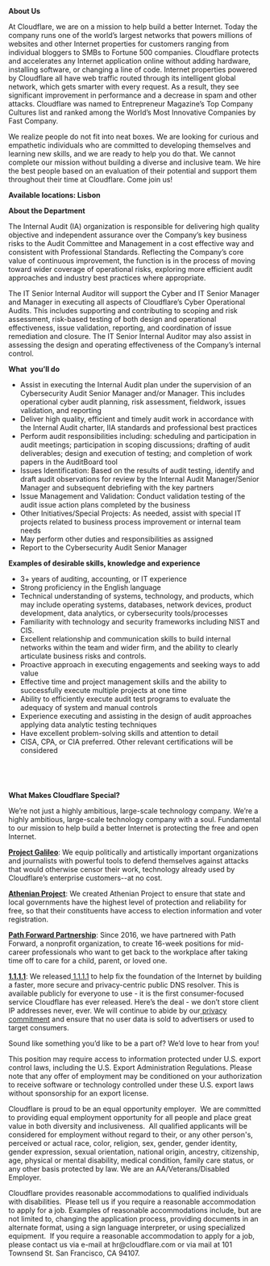 <div class="content-intro">
	<div><strong>About Us</strong></div>
	<div>
		<p>At Cloudflare, we are on a mission to help build a better Internet. Today the company runs one of the world’s largest networks that powers millions of websites and other Internet properties for customers ranging from individual bloggers to SMBs to Fortune 500 companies. Cloudflare protects and accelerates any Internet application online without adding hardware, installing software, or changing a line of code. Internet properties powered by Cloudflare all have web traffic routed through its intelligent global network, which gets smarter with every request. As a result, they see significant improvement in performance and a decrease in spam and other attacks. Cloudflare was named to Entrepreneur Magazine’s Top Company Cultures list and ranked among the World’s Most Innovative Companies by Fast Company.&nbsp;</p>
		<p><span style="font-weight: 400;">We realize people do not fit into neat boxes. We are looking for curious and empathetic individuals who are committed to developing themselves and learning new skills, and we are ready to help you do that. We cannot complete our mission without building a diverse and inclusive team. We hire the best people based on an evaluation of their potential and support them throughout their time at Cloudflare. Come join us!&nbsp;</span></p>
	</div>
</div>
<p><strong>Available locations: Lisbon </strong></p>
<p><strong>About the Department</strong></p>
<p>The Internal Audit (IA) organization is responsible for delivering high quality objective and independent assurance over the Company’s key business risks to the Audit Committee and Management in a cost effective way and consistent with Professional Standards. Reflecting the Company’s core value of continuous improvement, the function is in the process of moving toward wider coverage of operational risks, exploring more efficient audit approaches and industry best practices where appropriate.&nbsp;</p>
<p>The IT Senior Internal Auditor will support the Cyber and IT Senior Manager and Manager in executing all aspects of Cloudflare’s Cyber Operational Audits. This includes supporting and contributing to scoping and risk assessment, risk-based testing of both design and operational effectiveness, issue validation, reporting, and coordination of issue remediation and closure. The IT Senior Internal Auditor may also assist in assessing the design and operating effectiveness of the Company’s internal control.</p>
<p><strong>What&nbsp; you’ll do</strong></p>
<ul>
	<li>Assist in executing the Internal Audit plan under the supervision of an Cybersecurity Audit Senior Manager and/or Manager. This includes operational cyber audit planning, risk assessment, fieldwork, issues validation, and reporting</li>
	<li>Deliver high quality, efficient and timely audit work in accordance with the Internal Audit charter, IIA standards and professional best practices&nbsp;</li>
	<li>Perform audit responsibilities including: scheduling and participation in audit meetings; participation in scoping discussions; drafting of audit deliverables; design and execution of testing; and completion of work papers in the AuditBoard tool</li>
	<li>Issues Identification: Based on the results of audit testing, identify and draft audit observations for review by the Internal Audit Manager/Senior Manager and subsequent debriefing with the key partners</li>
	<li>Issue Management and Validation: Conduct validation testing of the audit issue action plans completed by the business</li>
	<li>Other Initiatives/Special Projects: As needed, assist with special IT projects related to business process improvement or internal team needs</li>
	<li>May perform other duties and responsibilities as assigned</li>
	<li>Report to the Cybersecurity Audit Senior Manager</li>
</ul>
<p><strong>Examples of desirable skills, knowledge and experience</strong></p>
<ul>
	<li>3+ years of auditing, accounting, or IT experience</li>
	<li>Strong proficiency in the English language</li>
	<li>Technical understanding of systems, technology, and products, which may include operating systems, databases, network devices, product development, data analytics, or cybersecurity tools/processes&nbsp;</li>
	<li>Familiarity with technology and security frameworks including NIST and CIS.&nbsp;</li>
	<li>Excellent relationship and communication skills to build internal networks within the team and wider firm, and the ability to clearly articulate business risks and controls.&nbsp;</li>
	<li>Proactive approach in executing engagements and seeking ways to add value&nbsp;</li>
	<li>Effective time and project management skills and the ability to successfully execute multiple projects at one time&nbsp;</li>
	<li>Ability to efficiently execute audit test programs to evaluate the adequacy of system and manual controls&nbsp;</li>
	<li>Experience executing and assisting in the design of audit approaches applying data analytic testing techniques&nbsp;</li>
	<li>Have excellent problem-solving skills and attention to detail</li>
	<li>CISA, CPA, or CIA preferred. Other relevant certifications will be considered</li>
</ul>
<h4><br><br></h4>
<div class="content-conclusion">
	<p><strong>What Makes Cloudflare Special?</strong></p>
	<p><span style="font-weight: 400;">We’re not just a highly ambitious, large-scale technology company. We’re a highly ambitious, large-scale technology company with a soul. Fundamental to our mission to help build a better Internet is protecting the free and open Internet.</span></p>
	<p><a href="https://blog.cloudflare.com/protecting-free-expression-online/"><strong>Project Galileo</strong></a><span style="font-weight: 400;">: We equip politically and artistically important organizations and journalists with powerful tools to defend themselves against attacks that would otherwise censor their work, technology already used by Cloudflare’s enterprise customers--at no cost.</span></p>
	<p><strong><a href="https://www.cloudflare.com/athenian/">Athenian Project</a></strong><span style="font-weight: 400;">: We created Athenian Project to ensure that state and local governments have the highest level of protection and reliability for free, so that their constituents have access to election information and voter registration.</span></p>
	<p><a href="https://blog.cloudflare.com/tag/path-forward/"><strong>Path Forward Partnership</strong></a><span style="font-weight: 400;">: Since 2016, we have partnered with Path Forward, a nonprofit organization, to create 16-week positions for mid-career professionals who want to get back to the workplace after taking time off to care for a child, parent, or loved one.</span></p>
	<p><a href="https://1.1.1.1/"><strong>1.1.1.1</strong></a><span style="font-weight: 400;">: We released</span><a href="https://1.1.1.1/"> <span style="font-weight: 400;">1.1.1.1</span></a><span style="font-weight: 400;"> to help fix the foundation of the Internet by building a faster, more secure and privacy-centric public DNS resolver. This is available publicly for everyone to use - it is the first consumer-focused service Cloudflare has ever released. Here’s the deal - we don’t store client IP addresses never, ever. We will continue to abide by our</span><a href="https://developers.cloudflare.com/1.1.1.1/privacy/public-dns-resolver"> privacy commitment</a><span style="font-weight: 400;"> and ensure that no user data is sold to advertisers or used to target consumers.</span></p>
	<p><span style="font-weight: 400;">Sound like something you’d like to be a part of? We’d love to hear from you!</span></p>
	<p><span style="font-weight: 400;">This position may require access to information protected under U.S. export control laws, including the U.S. Export Administration Regulations. Please note that any offer of employment may be conditioned on your authorization to receive software or technology controlled under these U.S. export laws without sponsorship for an export license.</span></p>
	<p><span style="font-weight: 400;">Cloudflare is proud to be an equal opportunity employer. &nbsp;We are committed to providing equal employment opportunity for all people and place great value in both diversity and inclusiveness. &nbsp;All qualified applicants will be considered for employment without regard to their, or any other person's, perceived or actual</span> <span style="font-weight: 400;">race, color, religion, sex, gender, gender identity, gender expression, sexual orientation, national origin, ancestry, citizenship, age, physical or mental disability, medical condition, family care status, or any other basis protected by law. </span><span style="font-weight: 400;">We are an AA/Veterans/Disabled Employer.</span></p>
	<p><span style="font-weight: 400;">Cloudflare provides reasonable accommodations to qualified individuals with disabilities. &nbsp;Please tell us if you require a reasonable accommodation to apply for a job. Examples of reasonable accommodations include, but are not limited to, changing the application process, providing documents in an alternate format, using a sign language interpreter, or using specialized equipment. &nbsp;If you require a reasonable accommodation to apply for a job, please contact us via e-mail at </span><span style="font-weight: 400;">hr@cloudflare.com</span><span style="font-weight: 400;"> or via mail at 101 Townsend St. San Francisco, CA 94107.</span></p>
</div>